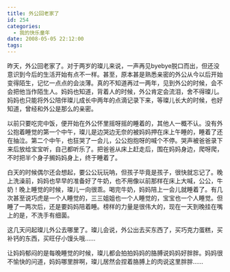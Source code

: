 ```yaml
---
title: 外公回老家了
id: 254
categories:
  - 我的快乐童年
date: 2008-05-05 22:12:00
tags:
---
```


昨天，外公回老家了。对于两岁的璨儿来说，一声再见byebye脱口而出，但还没意识到今后的生活开始有点不一样。甚至，原本甚是熟悉亲密的外公从今以后开始变得陌生，记忆一点点的会淡薄。真的不知道再过一两年，见到外公的时候，会不会把他当作陌生人。妈妈也知道，背着人的时候，外公肯定会流泪，舍不得璨儿。妈妈也只能将外公陪伴璨儿成长中两年的点滴记录下来，等璨儿长大的时候，也好知道，曾经和外公是那么的亲密。

以前只要吃完中饭，便开始在外公怀里摇呀摇的睡着的，其他人一概不认。没有外公抱着睡觉的第一个中午，璨儿是边哭边无奈的被妈妈押在床上午睡的，睡着了还在抽泣。第二个中午，也狂哭了一会儿，公公抱抱呀的喊个不停。哭声被爸爸录下来后放给宝宝听，自己都听乐了。把爸爸从床上赶走后，围在妈妈身边，爬呀爬，不时把半个身子搁妈妈身上，终于睡着了。

白天的时候偶尔还会想起，要公公玩玩呐，但孩子毕竟是孩子，很快就忘记了。晚上洗澡前，妈妈也早早的准备好了牛奶，也不用像以前那样在床上大喊，公公，牛奶！晚上睡觉的时候，璨儿一向很乖。喝完牛奶，妈妈陪上一会儿就睡着了。有几次甚至说巧虎是一个人睡觉的，三三姐姐也一个人睡觉的，宝宝也一个人睡觉。但睡了一两次后，还是要妈妈陪着睡。榜样的力量是很伟大的，现在一天到晚挂在嘴上的是，不洗手有细菌。

这几天问起璨儿外公去哪里了。璨儿会说，外公出去买东西了，买巧克力蛋糕，买补钙的东西，买旺仔小馒头哦……

让妈妈郁闷的是每晚睡觉的时候，璨儿都会拍拍妈妈的胳膊说妈妈好胖胖。妈妈很不愉快的问道，妈妈哪里胖啊，璨儿居然会捏着胳膊上的肉说这里胖胖……